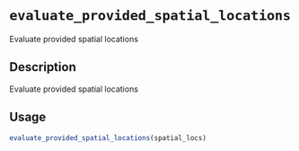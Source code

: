 # `evaluate_provided_spatial_locations`

Evaluate provided spatial locations


## Description

Evaluate provided spatial locations


## Usage

```r
evaluate_provided_spatial_locations(spatial_locs)
```



